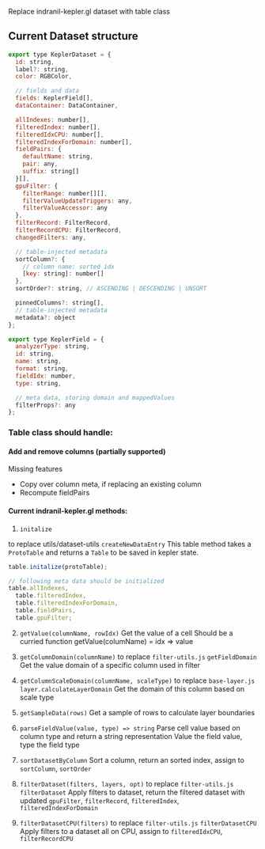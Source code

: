 Replace indranil-kepler.gl dataset with table class

## Current Dataset structure

```js
export type KeplerDataset = {
  id: string,
  label?: string,
  color: RGBColor,

  // fields and data
  fields: KeplerField[],
  dataContainer: DataContainer,

  allIndexes: number[],
  filteredIndex: number[],
  filteredIdxCPU: number[],
  filteredIndexForDomain: number[],
  fieldPairs: {
    defaultName: string,
    pair: any,
    suffix: string[]
  }[],
  gpuFilter: {
    filterRange: number[][],
    filterValueUpdateTriggers: any,
    filterValueAccessor: any
  },
  filterRecord: FilterRecord,
  filterRecordCPU: FilterRecord,
  changedFilters: any,

  // table-injected metadata
  sortColumn?: {
    // column name: sorted idx
    [key: string]: number[]
  },
  sortOrder?: string, // ASCENDING | DESCENDING | UNSORT

  pinnedColumns?: string[],
  // table-injected metadata
  metadata?: object
};

export type KeplerField = {
  analyzerType: string,
  id: string,
  name: string,
  format: string,
  fieldIdx: number,
  type: string,

  // meta data, storing domain and mappedValues
  filterProps?: any
};
```

### Table class should handle:

#### Add and remove columns (partially supported)

Missing features

- Copy over column meta, if replacing an existing column
- Recompute fieldPairs

#### Current indranil-kepler.gl methods:

1. `initalize`

to replace utils/dataset-utils `createNewDataEntry` This table method takes a `ProtoTable` and returns a `Table` to be saved in kepler state.

```js
table.initalize(protoTable);

// following meta data should be initialized
table.allIndexes,
  table.filteredIndex,
  table.filteredIndexForDomain,
  table.fieldPairs,
  table.gpuFilter;
```

2. `getValue(columnName, rowIdx)`
   Get the value of a cell
   Should be a curried function
   getValue(columName) = idx => value

3. `getColumnDomain(columnName)`
   to replace `filter-utils.js` `getFieldDomain`
   Get the value domain of a specific column used in filter

4. `getColumnScaleDomain(columnName, scaleType)`
   to replace `base-layer.js` `layer.calculateLayerDomain`
   Get the domain of this column based on scale type

5. `getSampleData(rows)`
   Get a sample of rows to calculate layer boundaries

6. `parseFieldValue(value, type) => string`
   Parse cell value based on column type and return a string representation
   Value the field value, type the field type

7. `sortDatasetByColumn`
   Sort a column, return an sorted index, assign to `sortColumn`, `sortOrder`

8. `filterDataset(filters, layers, opt)`
   to replace `filter-utils.js` `filterDataset`
   Apply filters to dataset, return the filtered dataset with updated `gpuFilter`, `filterRecord`, `filteredIndex`, `filteredIndexForDomain`

9. `filterDatasetCPU(filters)`
   to replace `filter-utils.js` `filterDatasetCPU`
   Apply filters to a dataset all on CPU, assign to `filteredIdxCPU`, `filterRecordCPU`
